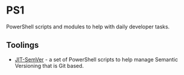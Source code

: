 # PS1
PowerShell scripts and modules to help with daily developer tasks.

## Toolings 
- [JIT-SemVer](jit-semver) - a set of PowerShell scripts to help manage Semantic Versioning that is Git based.

